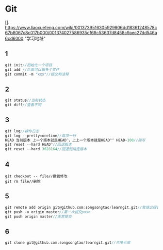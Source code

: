 # Git

[]: https://www.liaoxuefeng.com/wiki/0013739516305929606dd18361248578c67b8067c8c017b000/001374027586935cf69c53637d8458c9aec27dd546a6cd6000	"学习地址"

## 1

```c
git init//初始化一个项目
git add //后面可以跟多个文件
git commit -m "xxx"//提交和注释
```

## 2

```c
git status//当前状态
git diff//查看不同
```

## 3

```c
git log//操作日志
git log --pretty=oneline//每项一行
HEAD 当前版本 上一个版本就是HEAD^，上上一个版本就是HEAD^^ HEAD~100//简写
git reset --hard HEAD^//回退版本
git reset --hard 3628164//回退到指定版本
```

## 4

```
git checkout -- file//撤销修改
git rm file//删除
```

## 5

```c
git remote add origin git@github.com:songsongtao/learngit.git//管理远程仓库
git push -u origin master//第一次提交push
git push origin master//正常提交
```

## 6

```c
git clone git@github.com:songsongtao/learngit.git//克隆仓库
```

